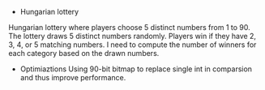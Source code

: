 - Hungarian lottery

Hungarian lottery where players choose 5 distinct numbers from 1 to 90. The lottery draws 5 distinct numbers randomly. Players win if they have 2, 3, 4, or 5 matching numbers. I need to compute the number of winners for each category based on the drawn numbers.

- Optimiaztions
Using 90-bit bitmap to replace single int in comparsion and thus improve performance. 
